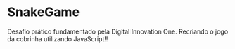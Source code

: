 # SnakeGame
Desafio prático fundamentado pela Digital Innovation One.
Recriando o jogo da cobrinha utilizando JavaScript!!
